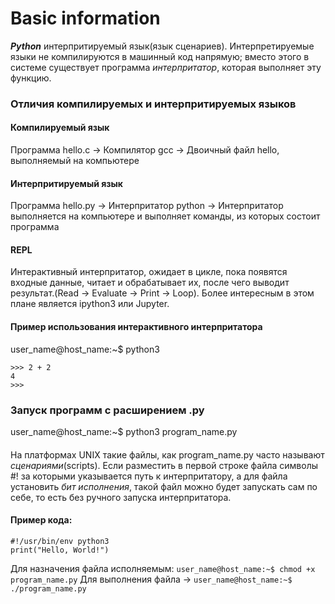 # Basic information
_**Python**_ интерпритируемый язык(язык сценариев). Интерпретируемые языки не компилируются в машинный код напрямую; вместо этого в системе существует программа *интерпритатор*, которая выполняет эту функцию.
### Отличия компилируемых и интерпритируемых языков
#### Компилируемый язык
Программа hello.c -> Компилятор gcc -> Двоичный файл hello, выполняемый на компьютере
#### Интерпритируемый язык
Программа hello.py -> Интерпритатор python -> Интерпритатор выполняется на компьютере и выполняет команды, из которых состоит программа 
#### REPL
Интерактивный интерпритатор, ожидает в цикле, пока появятся входные данные, читает и обрабатывает их, после чего выводит результат.(Read -> Evaluate -> Print -> Loop). Более интересным в этом плане является ipython3 или Jupyter.
#### Пример использования интерактивного интерпритатора
user_name@host_name:~$ python3
```
>>> 2 + 2
4
>>>
```

### Запуск программ с расширением .py
user_name@host_name:~$ python3 program_name.py
####
На платформах UNIX такие файлы, как program_name.py часто называют *сценариями*(scripts). Если разместить в первой строке файла символы #! за которыми указывается путь к интерпритатору, а для файла установить *бит исполнения*, такой файл можно будет запускать сам по себе, то есть без ручного запуска интерпритатора.
#### Пример кода:
```
#!/usr/bin/env python3
print("Hello, World!")
```
Для назначения файла исполняемым: `user_name@host_name:~$ chmod +x program_name.py`
Для выполнения файла -> `user_name@host_name:~$ ./program_name.py`
